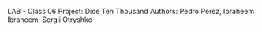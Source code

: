 LAB - Class 06
Project: Dice Ten Thousand
Authors: Pedro Perez, Ibraheem Ibraheem, Sergii Otryshko


